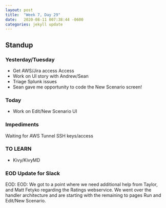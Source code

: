 ```yaml
---
layout: post
title:  "Week 7, Day 29"
date:   2020-08-11 007:38:44 -0600
categories: jekyll update
---
```


## Standup

### Yesterday/Tuesday
* Get AWS/Jira access Access 
* Work on UI story with Andrew/Sean
* Triage Splunk issues
* Sean gave me opportunity to code the New Scenario screen!

### Today
* Work on Edit/New Scenario UI

### Impediments
Waiting for AWS Tunnel SSH keys/access

### TO LEARN
* Kivy/KivyMD

### EOD Update for Slack

EOD: EOD: We got to a point where we need additional help from Taylor, and Matt Fetyko regarding the Ratings webservice. We went over the handler architecture and are starting with the remaining to pages Run and Edit/New Scenario.